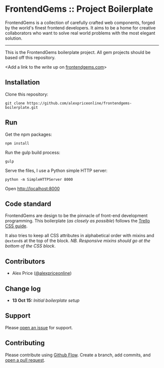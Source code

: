 # FrontendGems :: Project Boilerplate

FrontendGems is a collection of carefully crafted web components, forged by
the world's finest frontend developers. It aims to be a home for creative
collaborators who want to solve real world problems with the most elegant
solution.

-------------------------------

This is the FrontendGems boilerplate project. All gem projects should be based
off this repository.

<Add a link to the write up on [frontendgems.com](http://frontendgems.com)>

## Installation

Clone this repository:

`git clone https://github.com/alexpriceonline/frontendgems-boilerplate.git`

## Run

Get the npm packages:

`npm install`

Run the gulp build process:

`gulp`

Serve the files, I use a Python simple HTTP server:

`python -m SimpleHTTPServer 8000`

Open [http://localhost:8000](http://localhost:8000)

## Code standard

FrontendGems are design to be the pinnacle of front-end development
programming. This boilerplate (_as closely as possible_) follows the
[Trello CSS guide](https://gist.github.com/bobbygrace/9e961e8982f42eb91b80).

It also tries to keep all CSS attributes in alphabetical order with mixins
and `@extend`s at the top of the block. _NB. Responsive mixins should go at
the bottom of the CSS block_.

## Contributors

* Alex Price ([@alexpriceonline](https://twitter.com/alexpriceonline))

## Change log

* __13 Oct 15:__ _Initial boilerplate setup_

## Support

Please [open an issue](https://github.com/alexpriceonline/frontendgems-boilerplate/issues/new)
for support.

## Contributing

Please contribute using [Github Flow](https://guides.github.com/introduction/flow/).
Create a branch, add commits, and [open a pull request](https://github.com/alexpriceonline/frontendgems-boilerplate/compare/).
